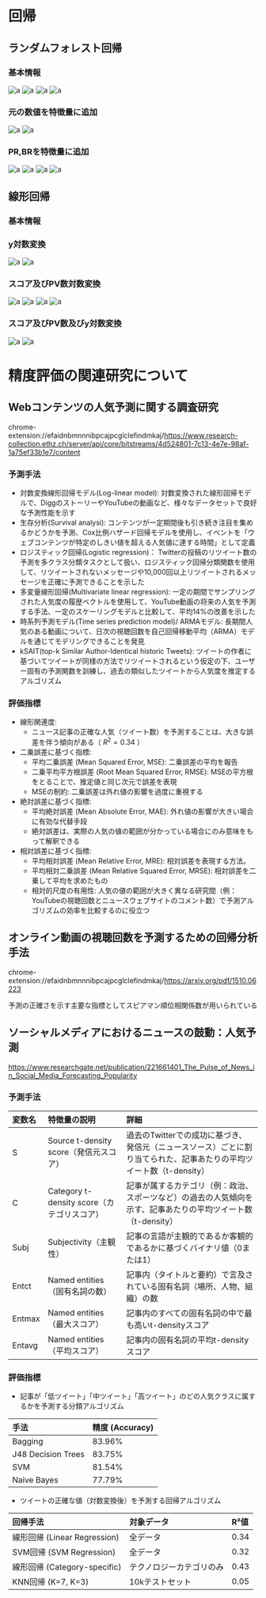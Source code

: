# 回帰

## ランダムフォレスト回帰
### 基本情報
![a](ana4_202302人気度_top_combinations.png)
![a](ana4_202302知名度_top_combinations.png)
![a](ana4_pop_diff_top_combinations.png)
![a](ana4_aware_diff_top_combinations.png)

### 元の数値を特徴量に追加
![a](ana6_202302人気度_top_combinations.png)
![a](ana6_202302知名度_top_combinations.png)

### PR,BRを特徴量に追加
![a](ana10_202302人気度_top_combinations.png)
![a](ana10_202302知名度_top_combinations.png)
![a](ana11_pop_diff_top_combinations.png)
![a](ana11_aware_diff_top_combinations.png)

## 線形回帰
### 基本情報

### y対数変換
![a](ana12_202302人気度_top_combinations.png)
![a](ana12_202302知名度_top_combinations.png)

### スコア及びPV数対数変換
![a](ana13_202302人気度_top_combinations.png)
![a](ana13_202302知名度_top_combinations.png)
![a](ana13_pop_diff_top_combinations.png)
![a](ana13_aware_diff_top_combinations.png)

### スコア及びPV数及びy対数変換
![a](ana15_202302人気度_top_combinations.png)
![a](ana15_202302知名度_top_combinations.png)

# 精度評価の関連研究について

## Webコンテンツの人気予測に関する調査研究
chrome-extension://efaidnbmnnnibpcajpcglclefindmkaj/https://www.research-collection.ethz.ch/server/api/core/bitstreams/4d524801-7c13-4e7e-98af-1a75ef33b1e7/content
### 予測手法
- 対数変換線形回帰モデル(Log-linear model): 対数変換された線形回帰モデルで、DiggのストーリーやYouTubeの動画など、様々なデータセットで良好な予測性能を示す
- 生存分析(Survival analysi): コンテンツが一定期間後も引き続き注目を集めるかどうかを予測、Cox比例ハザード回帰モデルを使用し、イベントを「ウェブコンテンツが特定のしきい値を超える人気値に達する時間」として定義
- ロジスティック回帰(Logistic regression)： Twitterの投稿のリツイート数の予測を多クラス分類タスクとして扱い、ロジスティック回帰分類関数を使用して、リツイートされないメッセージや10,000回以上リツイートされるメッセージを正確に予測できることを示した
- 多変量線形回帰(Multivariate linear regression): 一定の期間でサンプリングされた人気度の履歴ベクトルを使用して、YouTube動画の将来の人気を予測する手法、一定のスケーリングモデルと比較して、平均14%の改善を示した
- 時系列予測モデル(Time series prediction model)/ ARMAモデル: 長期間人気のある動画について、日次の視聴回数を自己回帰移動平均（ARMA）モデルを通じてモデリングできることを発見
- kSAIT(top-k Similar Author-Identical historic Tweets): ツイートの作者に基づいてツイートが同様の方法でリツイートされるという仮定の下、ユーザー固有の予測関数を訓練し、過去の類似したツイートから人気度を推定するアルゴリズム
  
### 評価指標
- 線形関連度:
  - ニュース記事の正確な人気（ツイート数）を予測することは、大きな誤差を伴う傾向がある（ $R^2=0.34$ ）
- 二乗誤差に基づく指標:
  - 平均二乗誤差 (Mean Squared Error, MSE): 二乗誤差の平均を報告
  - 二乗平均平方根誤差 (Root Mean Squared Error, RMSE): MSEの平方根をとることで、推定値と同じ次元で誤差を表現
  - MSEの制約: 二乗誤差は外れ値の影響を過度に重視する
- 絶対誤差に基づく指標:
  - 平均絶対誤差 (Mean Absolute Error, MAE): 外れ値の影響が大きい場合に有効な代替手段
  - 絶対誤差は、実際の人気の値の範囲が分かっている場合にのみ意味をもって解釈できる
- 相対誤差に基づく指標:
  - 平均相対誤差 (Mean Relative Error, MRE): 相対誤差を表現する方法。
  - 平均相対二乗誤差 (Mean Relative Squared Error, MRSE): 相対誤差を二乗して平均を求めたもの
  - 相対的尺度の有用性: 人気の値の範囲が大きく異なる研究間（例：YouTubeの視聴回数とニュースウェブサイトのコメント数）で予測アルゴリズムの効率を比較するのに役立つ

## オンライン動画の視聴回数を予測するための回帰分析手法
chrome-extension://efaidnbmnnnibpcajpcglclefindmkaj/https://arxiv.org/pdf/1510.06223

予測の正確さを示す主要な指標としてスピアマン順位相関係数が用いられている

## ソーシャルメディアにおけるニュースの鼓動：人気予測
https://www.researchgate.net/publication/221661401_The_Pulse_of_News_in_Social_Media_Forecasting_Popularity
### 予測手法
| 変数名 | 特徴量の説明 | 詳細 | 
|:--|:--|:--|
| S | Source t-density score（発信元スコア） | 過去のTwitterでの成功に基づき、発信元（ニュースソース）ごとに割り当てられた、記事あたりの平均ツイート数（t-density） | 
| C | Category t-density score（カテゴリスコア） | 記事が属するカテゴリ（例：政治、スポーツなど）の過去の人気傾向を示す、記事あたりの平均ツイート数（t-density） | 
| Subj | Subjectivity（主観性） | 記事の言語が主観的であるか客観的であるかに基づくバイナリ値（0または1） | 
| Entct | Named entities（固有名詞の数） | 記事内（タイトルと要約）で言及されている固有名詞（場所、人物、組織）の数 | 
| Entmax | Named entities（最大スコア） | 記事内のすべての固有名詞の中で最も高いt-densityスコア | 
| Entavg | Named entities（平均スコア） | 記事内の固有名詞の平均t-densityスコア | 
  
### 評価指標
- 記事が「低ツイート」「中ツイート」「高ツイート」のどの人気クラスに属するかを予測する分類アルゴリズム

| 手法 | 精度 (Accuracy) | 
|:--|:--|
| Bagging | 83.96% |
| J48 Decision Trees | 83.75% |
| SVM | 81.54% |
| Naive Bayes | 77.79% |

- ツイートの正確な値（対数変換後）を予測する回帰アルゴリズム

| 回帰手法 | 対象データ | R²値 |
|:--|:--|:--|
| 線形回帰 (Linear Regression) | 全データ | 0.34 |
| SVM回帰 (SVM Regression) | 全データ | 0.32 |
| 線形回帰 (Category-specific) | テクノロジーカテゴリのみ | 0.43 |
| KNN回帰 (K=7, K=3) | 10kテストセット | 0.05 |


